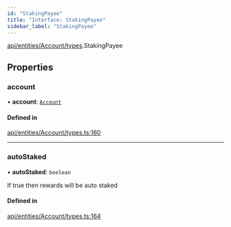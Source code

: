 ```yaml
---
id: "StakingPayee"
title: "Interface: StakingPayee"
sidebar_label: "StakingPayee"
---
```


[api/entities/Account/types](../../../../../../modules/API/Entities/Account/Types/Types.md).StakingPayee

## Properties

### account

• **account**: [`Account`](../../../../../../classes/API/Entities/Account/Account.md)

#### Defined in

[api/entities/Account/types.ts:160](https://github.com/PolymeshAssociation/polymesh-sdk/blob/8a9e72221/src/api/entities/Account/types.ts#L160)

___

### autoStaked

• **autoStaked**: `boolean`

If true then rewards will be auto staked

#### Defined in

[api/entities/Account/types.ts:164](https://github.com/PolymeshAssociation/polymesh-sdk/blob/8a9e72221/src/api/entities/Account/types.ts#L164)
